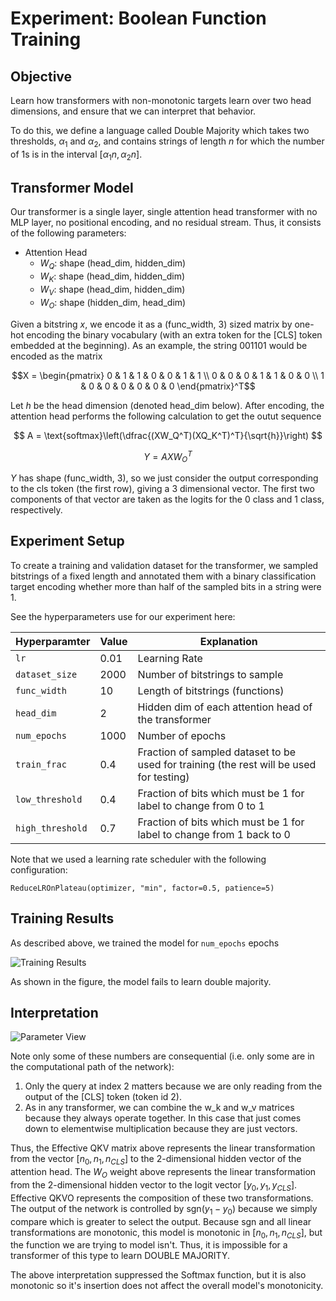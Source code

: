 # Experiment: Boolean Function Training

## Objective

Learn how transformers with non-monotonic targets learn over two head dimensions, and ensure that we can interpret that behavior.

To do this, we define a language called Double Majority which takes two thresholds, $\alpha_1$ and $\alpha_2$, and contains strings of length $n$ for which the number of 1s is in the interval $[\alpha_1 n,\alpha_2 n]$.

## Transformer Model

Our transformer is a single layer, single attention head transformer with no MLP layer, no positional encoding, and no residual stream. Thus, it consists of the following parameters: 

* Attention Head
    * $W_Q$: shape (head_dim, hidden_dim)
    * $W_K$: shape (head_dim, hidden_dim)
    * $W_V$: shape (head_dim, hidden_dim)
    * $W_O$: shape (hidden_dim, head_dim)

Given a bitstring $x$, we encode it as a (func_width, 3) sized matrix by one-hot encoding the binary vocabulary (with an extra token for the [CLS] token embedded at the beginning). As an example, the string 001101 would be encoded as the matrix

$$X = \begin{pmatrix}
0 & 1 & 1 & 0 & 0 & 1 & 1 \\ 
0 & 0 & 0 & 1 & 1 & 0 & 0 \\
1 & 0 & 0 & 0 & 0 & 0 & 0
\end{pmatrix}^T$$

Let $h$ be the head dimension (denoted head_dim below). After encoding, the attention head performs the following calculation to get the outut sequence 

$$
A = \text{softmax}\left(\dfrac{(XW_Q^T)(XQ_K^T)^T}{\sqrt{h}}\right)
$$

$$
Y = AXW_O^T
$$

$Y$ has shape (func_width, 3), so we just consider the output corresponding to the cls token (the first row), giving a 3 dimensional vector. The first two components of that vector are taken as the logits for the 0 class and 1 class, respectively. 

## Experiment Setup

To create a training and validation dataset for the transformer, we sampled bitstrings of a fixed length and annotated them with a binary classification target encoding whether more than half of the sampled bits in a string were 1. 

See the hyperparameters use for our experiment here:

| Hyperparamter | Value | Explanation |
| ------------- | ----- | ----------- |
| `lr`          | 0.01  | Learning Rate |
| `dataset_size`| 2000  | Number of bitstrings to sample |
| `func_width` | 10 | Length of bitstrings (functions) |
| `head_dim` | 2 | Hidden dim of each attention head of the transformer | 
| `num_epochs` | 1000 | Number of epochs | 
| `train_frac` | 0.4 | Fraction of sampled dataset to be used for training (the rest will be used for testing) |
| `low_threshold` | 0.4 | Fraction of bits which must be 1 for label to change from 0 to 1
| `high_threshold` | 0.7 | Fraction of bits which must be 1 for label to change from 1 back to 0 |

Note that we used a learning rate scheduler with the following configuration: 

```ReduceLROnPlateau(optimizer, "min", factor=0.5, patience=5)```


## Training Results

As described above, we trained the model for `num_epochs` epochs 

![Training Results](train_results_fig.svg)

As shown in the figure, the model fails to learn double majority.

## Interpretation

![Parameter View](parameter_view_fig.svg)

Note only some of these numbers are consequential (i.e. only some are in the computational path of the network):

1. Only the query at index 2 matters because we are only reading from the output of the [CLS] token (token id 2).
2. As in any transformer, we can combine the w_k and w_v matrices because they always operate together. In this case that just comes down to elementwise multiplication because they are just vectors. 

Thus, the Effective QKV matrix above represents the linear transformation from the vector $[n_0, n_1, n_{CLS}]$ to the 2-dimensional hidden vector of the attention head. The $W_O$ weight above represents the linear transformation from the 2-dimensional hidden vector to the logit vector $[y_0, y_1, y_{CLS}]$. Effective QKVO represents the composition of these two transformations. The output of the network is controlled by $\text{sgn}(y_1-y_0)$ because we simply compare which is greater to select the output. Because $\text{sgn}$ and all linear transformations are monotonic, this model is monotonic in $[n_0, n_1, n_{CLS}]$, but the function we are trying to model isn't. Thus, it is impossible for a transformer of this type to learn DOUBLE MAJORITY.

The above interpretation suppressed the Softmax function, but it is also monotonic so it's insertion does not affect the overall model's monotonicity.